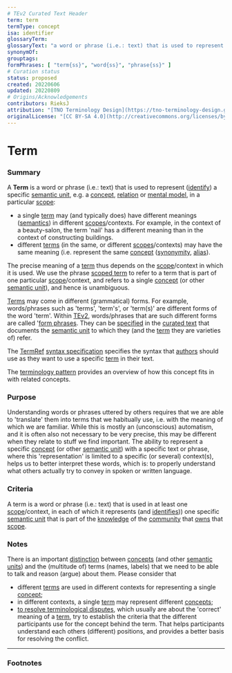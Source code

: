 ```yaml
---
# TEv2 Curated Text Header
term: term
termType: concept
isa: identifier
glossaryTerm:
glossaryText: "a word or phrase (i.e.: text) that is used to represent ([identify](@)) a specific [semantic unit](@) (in some [scope](@))."
synonymOf:
grouptags:
formPhrases: [ "term{ss}", "word{ss}", "phrase{ss}" ]
# Curation status
status: proposed
created: 20220606
updated: 20220809
# Origins/Acknowledgements
contributors: RieksJ
attribution: "[TNO Terminology Design](https://tno-terminology-design.github.io/tev2-specifications/docs)"
originalLicense: "[CC BY-SA 4.0](http://creativecommons.org/licenses/by-sa/4.0/?ref=chooser-v1)"
---
```


# Term

### Summary
A **Term** is a word or phrase (i.e.: text) that is used to represent ([identify](@)) a specific [semantic unit](@), e.g. a [concept](@), [relation](@) or [mental model](@), in a particular [scope](@):

- a single [term](@) may (and typically does) have different meanings ([semantics](@)) in different [scopes](@)/contexts. For example, in the context of a beauty-salon, the term 'nail' has a different meaning than in the context of constructing buildings.
- different [terms](@) (in the same, or different [scopes](@)/contexts) may have the same meaning (i.e. represent the same [concept](@) ([synonymity](https://en.wikipedia.org/wiki/Synonym), [alias](https://www.merriam-webster.com/dictionary/alias)).

The precise meaning of a [term](@) thus depends on the [scope](@)/context in which it is used. We use the phrase [scoped term](@) to refer to a term that is part of one particular [scope](@)/context, and refers to a single [concept](@) (or other [semantic unit](@)), and hence is unambiguous.

[Terms](@) may come in different (grammatical) forms. For example, words/phrases such as 'terms', 'term's', or 'term(s)' are different forms of the word 'term'. Within [TEv2](@), words/phrases that are such different forms are called '[form phrases](@). They can be [specified](#specifying@) in the [curated text](@) that documents the [semantic unit](@) to which they (and the [term](@) they are varieties of) refer.

The [TermRef](@) [syntax specification](/docs/40-specs/syntax/term-ref-syntax) specifies the syntax that [authors](@) should use as they want to use a specific [term](@) in their text.

The [terminology pattern](pattern:terminology@) provides an overview of how this concept fits in with related concepts.

### Purpose

Understanding words or phrases uttered by others requires that we are able to 'translate' them into terms that we habitually use, i.e. with the meaning of which we are familiar. While this is mostly an (unconscious) automatism, and it is often also not necessary to be very precise, this may be different when they relate to stuff we find important. The ability to represent a specific [concept](@) (or other [semantic unit](@)) with a specific text or phrase, where this 'representation' is limited to a specific (or several) context(s), helps us to better interpret these words, which is: to properly understand what others actually try to convey in spoken or written language.

### Criteria

A term is a word or phrase (i.e.: text) that is used in at least one [scope](@)/context, in each of which it represents (and [identifies](@))) one specific [semantic unit](@) that is part of the [knowledge](@) of the [community](@) that [owns](@) that [scope](@).

### Notes

There is an important [distinction](https://simple.wikipedia.org/wiki/Concept) between [concepts](@) (and other [semantic units](@)) and the (multitude of) terms (names, labels) that we need to be able to talk and reason (argue) about them. Please consider that

* different [terms](@) are used in different contexts for representing a single [concept](@);
* in different contexts, a single [term](@) may represent different [concepts](@);
* [to resolve terminological disputes](http://resolver.tudelft.nl/uuid:964a90da-da81-4d38-9f45-84f3f5fa96b3), which usually are about the 'correct' meaning of a [term](@), try to establish the criteria that the different participants use for the concept behind the term. That helps participants understand each others (different) positions, and provides a better basis for resolving the conflict.

---
### Footnotes

[^1]: WikiPedia has a concise [explanation of concepts](https://en.wikipedia.org/wiki/Concept). We use the term 'concept' as a [mental representation](https://en.wikipedia.org/wiki/Mental_representation).

[^2]: For the difference between 'Concept' and 'Term', see https://simple.wikipedia.org/wiki/Concept.
